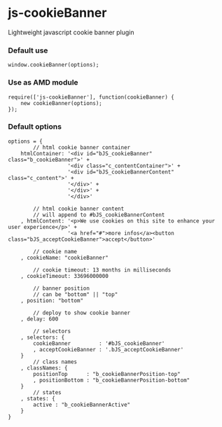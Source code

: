 js-cookieBanner
===================

Lightweight javascript cookie banner plugin

### Default use

	window.cookieBanner(options);
	
### Use as AMD module
	require(['js-cookieBanner'], function(cookieBanner) {
		new cookieBanner(options);
	});
	
### Default options
	
	options = {
			// html cookie banner container
		htmlContainer: '<div id="bJS_cookieBanner" class="b_cookieBanner">' +
					   '<div class="c_contentContainer">' +
					   '<div id="bJS_cookieBannerContent" class="c_content">' +
					   '</div>' +
					   '</div>' +
					   '</div>'

			// html cookie banner content
			// will append to #bJS_cookieBannerContent
		, htmlContent: '<p>We use cookies on this site to enhance your user experience</p>' +
					   '<a href="#">more infos</a><button class="bJS_acceptCookieBanner">accept</button>'

			// cookie name
		, cookieName: "cookieBanner"

			// cookie timeout: 13 months in milliseconds
		, cookieTimeout: 33696000000

			// banner position
			// can be "bottom" || "top"	
		, position: "bottom"

			// deploy to show cookie banner
		, delay: 600

			// selectors
		, selectors: {
			cookieBanner         : '#bJS_cookieBanner'
			, acceptCookieBanner : '.bJS_acceptCookieBanner'
		}
			// class names
		, classNames: {
			positionTop      : "b_cookieBannerPosition-top"
			, positionBottom : "b_cookieBannerPosition-bottom"
		}
			// states
		, states: {
			active : "b_cookieBannerActive"
		}
	}